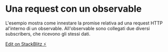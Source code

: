 # Una request con un observable

L'esempio mostra come innestare la promise relativa ad una request HTTP al'interno di un observable. All'observable sono collegati due diversi subscribers, che ricevono gli stessi dati.

[Edit on StackBlitz ⚡️](https://stackblitz.com/edit/rxjs-sswobstempt)